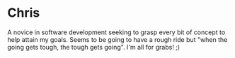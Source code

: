 # Chris

A novice in software development seeking to grasp every bit of concept to help attain my goals. Seems to be going to have a rough ride but "when the going gets tough, the tough gets going". I'm all for grabs! ;) 

